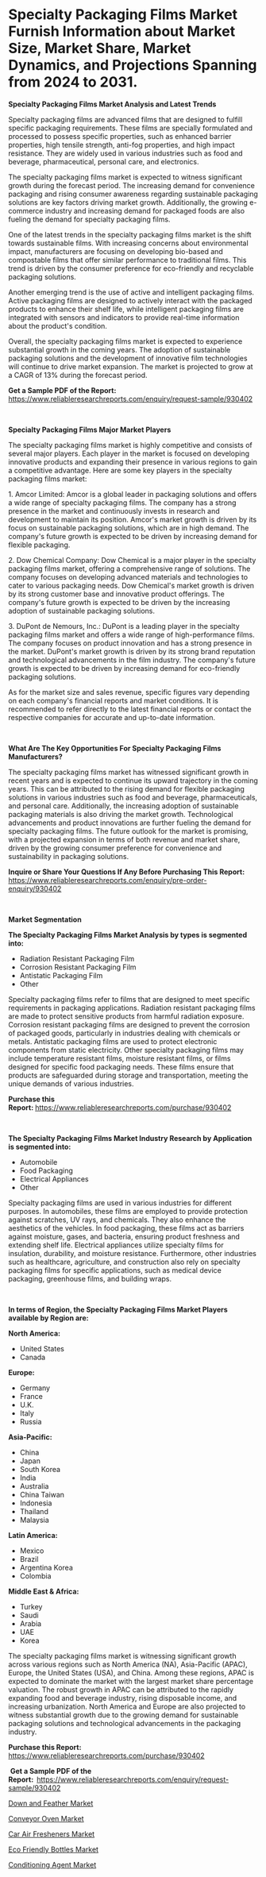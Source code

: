 <p><h1>Specialty Packaging Films Market Furnish Information about Market Size, Market Share, Market Dynamics, and Projections Spanning from 2024 to 2031.</h1></p><p><strong>Specialty Packaging Films Market Analysis and Latest Trends</strong></p>
<p><p>Specialty packaging films are advanced films that are designed to fulfill specific packaging requirements. These films are specially formulated and processed to possess specific properties, such as enhanced barrier properties, high tensile strength, anti-fog properties, and high impact resistance. They are widely used in various industries such as food and beverage, pharmaceutical, personal care, and electronics.</p><p>The specialty packaging films market is expected to witness significant growth during the forecast period. The increasing demand for convenience packaging and rising consumer awareness regarding sustainable packaging solutions are key factors driving market growth. Additionally, the growing e-commerce industry and increasing demand for packaged foods are also fueling the demand for specialty packaging films.</p><p>One of the latest trends in the specialty packaging films market is the shift towards sustainable films. With increasing concerns about environmental impact, manufacturers are focusing on developing bio-based and compostable films that offer similar performance to traditional films. This trend is driven by the consumer preference for eco-friendly and recyclable packaging solutions.</p><p>Another emerging trend is the use of active and intelligent packaging films. Active packaging films are designed to actively interact with the packaged products to enhance their shelf life, while intelligent packaging films are integrated with sensors and indicators to provide real-time information about the product's condition.</p><p>Overall, the specialty packaging films market is expected to experience substantial growth in the coming years. The adoption of sustainable packaging solutions and the development of innovative film technologies will continue to drive market expansion. The market is projected to grow at a CAGR of 13% during the forecast period.</p></p>
<p><strong>Get a Sample PDF of the Report:&nbsp;</strong> <a href="https://www.reliableresearchreports.com/enquiry/request-sample/930402">https://www.reliableresearchreports.com/enquiry/request-sample/930402</a></p>
<p>&nbsp;</p>
<p><strong>Specialty Packaging Films Major Market Players</strong></p>
<p><p>The specialty packaging films market is highly competitive and consists of several major players. Each player in the market is focused on developing innovative products and expanding their presence in various regions to gain a competitive advantage. Here are some key players in the specialty packaging films market:</p><p>1. Amcor Limited: Amcor is a global leader in packaging solutions and offers a wide range of specialty packaging films. The company has a strong presence in the market and continuously invests in research and development to maintain its position. Amcor's market growth is driven by its focus on sustainable packaging solutions, which are in high demand. The company's future growth is expected to be driven by increasing demand for flexible packaging.</p><p>2. Dow Chemical Company: Dow Chemical is a major player in the specialty packaging films market, offering a comprehensive range of solutions. The company focuses on developing advanced materials and technologies to cater to various packaging needs. Dow Chemical's market growth is driven by its strong customer base and innovative product offerings. The company's future growth is expected to be driven by the increasing adoption of sustainable packaging solutions.</p><p>3. DuPont de Nemours, Inc.: DuPont is a leading player in the specialty packaging films market and offers a wide range of high-performance films. The company focuses on product innovation and has a strong presence in the market. DuPont's market growth is driven by its strong brand reputation and technological advancements in the film industry. The company's future growth is expected to be driven by increasing demand for eco-friendly packaging solutions.</p><p>As for the market size and sales revenue, specific figures vary depending on each company's financial reports and market conditions. It is recommended to refer directly to the latest financial reports or contact the respective companies for accurate and up-to-date information.</p></p>
<p>&nbsp;</p>
<p><strong>What Are The Key Opportunities For Specialty Packaging Films Manufacturers?</strong></p>
<p><p>The specialty packaging films market has witnessed significant growth in recent years and is expected to continue its upward trajectory in the coming years. This can be attributed to the rising demand for flexible packaging solutions in various industries such as food and beverage, pharmaceuticals, and personal care. Additionally, the increasing adoption of sustainable packaging materials is also driving the market growth. Technological advancements and product innovations are further fueling the demand for specialty packaging films. The future outlook for the market is promising, with a projected expansion in terms of both revenue and market share, driven by the growing consumer preference for convenience and sustainability in packaging solutions.</p></p>
<p><strong>Inquire or Share Your Questions If Any Before Purchasing This Report:</strong> <a href="https://www.reliableresearchreports.com/enquiry/pre-order-enquiry/930402">https://www.reliableresearchreports.com/enquiry/pre-order-enquiry/930402</a></p>
<p>&nbsp;</p>
<p><strong>Market Segmentation</strong></p>
<p><strong>The Specialty Packaging Films Market Analysis by types is segmented into:</strong></p>
<p><ul><li>Radiation Resistant Packaging Film</li><li>Corrosion Resistant Packaging Film</li><li>Antistatic Packaging Film</li><li>Other</li></ul></p>
<p><p>Specialty packaging films refer to films that are designed to meet specific requirements in packaging applications. Radiation resistant packaging films are made to protect sensitive products from harmful radiation exposure. Corrosion resistant packaging films are designed to prevent the corrosion of packaged goods, particularly in industries dealing with chemicals or metals. Antistatic packaging films are used to protect electronic components from static electricity. Other specialty packaging films may include temperature resistant films, moisture resistant films, or films designed for specific food packaging needs. These films ensure that products are safeguarded during storage and transportation, meeting the unique demands of various industries.</p></p>
<p><strong>Purchase this Report:&nbsp;</strong><a href="https://www.reliableresearchreports.com/purchase/930402">https://www.reliableresearchreports.com/purchase/930402</a></p>
<p>&nbsp;</p>
<p><strong>The Specialty Packaging Films Market Industry Research by Application is segmented into:</strong></p>
<p><ul><li>Automobile</li><li>Food Packaging</li><li>Electrical Appliances</li><li>Other</li></ul></p>
<p><p>Specialty packaging films are used in various industries for different purposes. In automobiles, these films are employed to provide protection against scratches, UV rays, and chemicals. They also enhance the aesthetics of the vehicles. In food packaging, these films act as barriers against moisture, gases, and bacteria, ensuring product freshness and extending shelf life. Electrical appliances utilize specialty films for insulation, durability, and moisture resistance. Furthermore, other industries such as healthcare, agriculture, and construction also rely on specialty packaging films for specific applications, such as medical device packaging, greenhouse films, and building wraps.</p></p>
<p>&nbsp;</p>
<p><strong>In terms of Region, the Specialty Packaging Films Market Players available by Region are:</strong></p>
<p>
    <p> <strong> North America: </strong>
        <ul>
            <li>United States</li>
            <li>Canada</li>
        </ul>
        </p> 
    <p> <strong> Europe: </strong>
        <ul>
            <li>Germany</li>
            <li>France</li>
            <li>U.K.</li>
            <li>Italy</li>
            <li>Russia</li>
        </ul>
        </p> 
    <p> <strong> Asia-Pacific: </strong>
        <ul>
            <li>China</li>
            <li>Japan</li>
            <li>South Korea</li>
            <li>India</li>
            <li>Australia</li>
            <li>China Taiwan</li>
            <li>Indonesia</li>
            <li>Thailand</li>
            <li>Malaysia</li>
        </ul>
        </p> 
    <p> <strong> Latin America: </strong>
        <ul>
            <li>Mexico</li>
            <li>Brazil</li>
            <li>Argentina Korea</li>
            <li>Colombia</li>
        </ul>
        </p> 
    <p> <strong> Middle East & Africa: </strong>
        <ul>
            <li>Turkey</li>
            <li>Saudi</li>
            <li>Arabia</li>
            <li>UAE</li>
            <li>Korea</li>
        </ul>
    </p>
    </p>
<p><p>The specialty packaging films market is witnessing significant growth across various regions such as North America (NA), Asia-Pacific (APAC), Europe, the United States (USA), and China. Among these regions, APAC is expected to dominate the market with the largest market share percentage valuation. The robust growth in APAC can be attributed to the rapidly expanding food and beverage industry, rising disposable income, and increasing urbanization. North America and Europe are also projected to witness substantial growth due to the growing demand for sustainable packaging solutions and technological advancements in the packaging industry.</p></p>
<p><strong>Purchase this Report: </strong><a href="https://www.reliableresearchreports.com/purchase/930402">https://www.reliableresearchreports.com/purchase/930402</a></p>
<p>&nbsp;<strong>Get a Sample PDF of the Report:&nbsp;&nbsp;</strong><a href="https://www.reliableresearchreports.com/enquiry/request-sample/930402">https://www.reliableresearchreports.com/enquiry/request-sample/930402</a></p>
<p><strong></strong></p>
<p><p><a href="https://medium.com/@stephanyrau/down-and-feather-market-insight-market-trends-growth-forecasted-from-2024-to-2031-fd567f947bc4">Down and Feather Market</a></p><p><a href="https://medium.com/@stephanyrau/conveyor-oven-market-comprehensive-assessment-by-type-application-and-geography-fbb696db7f89">Conveyor Oven Market</a></p><p><a href="https://medium.com/@stephanyrau/car-air-fresheners-market-competitive-analysis-market-trends-and-forecast-to-2031-6bf6c09b8fca">Car Air Fresheners Market</a></p><p><a href="https://medium.com/@cletaturner879789/eco-friendly-bottles-market-the-key-to-successful-business-strategy-forecast-till-2031-b87159c504ea">Eco Friendly Bottles Market</a></p><p><a href="https://medium.com/@stephanyrau/conditioning-agent-market-size-and-market-trends-complete-industry-overview-2024-to-2031-6fd567b9372d">Conditioning Agent Market</a></p></p>